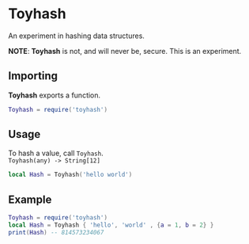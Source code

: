 # Toyhash
An experiment in hashing data structures.

**NOTE**: **Toyhash** is not, and will never be, secure. This is an experiment.

## Importing
**Toyhash** exports a function.
```lua
Toyhash = require('toyhash')
```

## Usage
To hash a value, call `Toyhash`.  
`Toyhash(any) -> String[12]`
```lua
local Hash = Toyhash('hello world')
```

## Example
```lua
Toyhash = require('toyhash')
local Hash = Toyhash { 'hello', 'world' , {a = 1, b = 2} }
print(Hash) -- 814573234067
```
